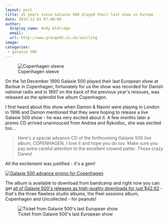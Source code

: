 ```yaml
---
layout: post
title: 25 years since Galaxie 500 played their last show in Europe
date: 2015-12-01 07:40:00
author:
  display_name: Andy Aldridge
  email:
  url: http://www.grange85.co.uk/swirling
image:
categories:
 - galaxie 500
---
```

<figure class="caption aligncenter"><img src="https://media.fullofwishes.co.uk/01-galaxie_500/sleeves/g500_copenhagen.jpg" alt="Copenhagen sleeve" /><figcaption class="caption-text">Copenhagen sleeve</figcaption></figure>
<p class="lead">On the 1st December 1990 Galaxie 500 played their last European show at Barbue in Copenhagen, fortunately for us the show was recorded for Danish national radio and in 1997 on the back of the previous year's reissues, was released as the splendid live album Copenhagen.</p>

<p>I first heard about this show when Damon & Naomi were playing in London in 1996 and Damon mentioned that they were hoping to release a live Galaxie 500 show - he was very excited about it. A few months later a promo CD arrived unannouced from Andrea and Rykodisc, she was excited too&hellip;</p>

<blockquote>Here's a special advance CD of the forthcoming Galaxie 500 live album, COPENHAGEN. I love it and hope you do too. Make sure you pay extra careful attention to the excellent crownd patter. Those crazy Danes!</blockquote>

<p>All the excitement was justified - it's a gem!</p>

<a data-flickr-embed="true"  href="https://www.flickr.com/photos/grange85/23405696346/in/dateposted-public/" title="Galaxie 500 advance promo for Copenhagen"><img src="https://farm1.staticflickr.com/748/23405696346_91b52f7996_b.jpg" alt="Galaxie 500 advance promo for Copenhagen"></a>

<p>The album is available to download from bandcamp and right now you can get <a href="https://galaxie500.bandcamp.com/album/copenhagen-live#buyFullDiscography">all of Galaxie 500's releases as high-quality downloads for just $42.62</a> - that's the three flawless studio albums, the Peel sessions album, Copenhagen and Uncollected - for peanuts!</p>


<figure class="caption aligncenter"><img src="https://media.fullofwishes.co.uk/01-galaxie_500/show_assets/1990-12-01/1990-12-01-galaxie-500-barbue-billet.jpg" alt="Ticket from Galaxie 500's last European show" /><figcaption class="caption-text">Ticket from Galaxie 500's last European show</figcaption></figure>
